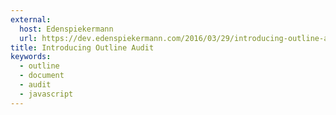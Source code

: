 ```yaml
---
external:
  host: Edenspiekermann
  url: https://dev.edenspiekermann.com/2016/03/29/introducing-outline-audit/
title: Introducing Outline Audit
keywords:
  - outline
  - document
  - audit
  - javascript
---
```

